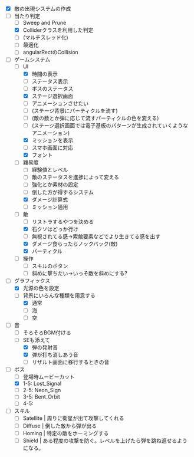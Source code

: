 - [x] 敵の出現システムの作成
- [ ] 当たり判定
  - [ ] Sweep and Prune
  - [x] Colliderクラスを利用した判定
  - [ ] (マルチスレッド化)
  - [ ] 最適化
  - [ ] angularRectのCollision
- [ ] ゲームシステム
  - [ ] UI
    - [x] 時間の表示
    - [ ] ステータス表示
    - [ ] ボスのステータス
    - [x] ステージ選択画面
    - [ ] アニメーションさせたい
    - [ ] (ステージ背景にパーティクルを流す)
    - [ ] (敵の数とか弾に応じて流すパーティクルの色を変える)
    - [ ] (ステージ選択画面では電子基板のパターンが生成されていくようなアニメーション)
    - [x] ミッションを表示
    - [ ] スマホ画面に対応
    - [x] フォント
  - [ ] 難易度
    - [ ] 経験値とレベル
    - [ ] 敵のステータスを進捗によって変える
    - [ ] 強化とか素材の設定
    - [ ] 倒した方が得するシステム
    - [x] ダメージ計算式
    - [ ] ミッション適用
  - [ ] 敵
    - [ ] リストラするやつを決める
    - [x] 石クソはどっか行け
    - [ ] 無視されてる感->索敵要素などでより生きてる感を出す
    - [x] ダメージ食らったらノックバック(敵)
    - [x] パーティクル
  - [ ] 操作
    - [ ] スキルのボタン
    - [ ] 斜めに撃ちたい->いっそ敵を斜めにする?
- [ ] グラフィックス
  - [x] 光源の色を設定
  - [ ] 背景にいろんな種類を用意する
    - [x] 通常
    - [ ] 海
    - [ ] 空
- [ ] 音
  - [ ] そろそろBGM付ける
  - [ ] SEも添えて
    - [x] 弾の発射音
    - [x] 弾が打ち消しあう音
    - [ ] リザルト画面に移行するときの音
- [ ] ボス
  - [ ] 登場時ムービーカット
  - [x] 1-5: Lost_Signal
  - [ ] 2-5: Neon_Sign
  - [ ] 3-5: Bent_Orbit
  - [ ] 4-5:
- [ ] スキル
  - [ ] Satellite | 周りに衛星が出て攻撃してくれる
  - [ ] Diffuse | 倒した敵から弾が出る
  - [ ] Homing | 特定の敵をホーミングする
  - [ ] Shield | ある程度の攻撃を防ぐ。レベルを上げたら弾を跳ね返せるようになる。